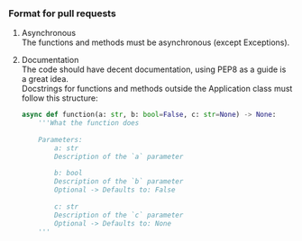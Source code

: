 ### Format for pull requests


1. Asynchronous  
    The functions and methods must be asynchronous (except Exceptions).  

2. Documentation  
    The code should have decent documentation, using PEP8 as a guide is a great idea.  
    Docstrings for functions and methods outside the Application class must follow this structure:  
    ```python
    async def function(a: str, b: bool=False, c: str=None) -> None:
        '''What the function does
        
        Parameters:
            a: str
            Description of the `a` parameter
            
            b: bool
            Description of the `b` parameter
            Optional -> Defaults to: False
            
            c: str
            Description of the `c` parameter
            Optional -> Defaults to: None
        '''
    ```
    
